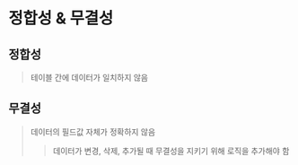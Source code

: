 # 정합성 & 무결성

## 정합성

> 테이블 간에 데이터가 일치하지 않음

## 무결성

> 데이터의 필드값 자체가 정확하지 않음
>
> > 데이터가 변경, 삭제, 추가될 때 무결성을 지키기 위해 로직을 추가해야 함
